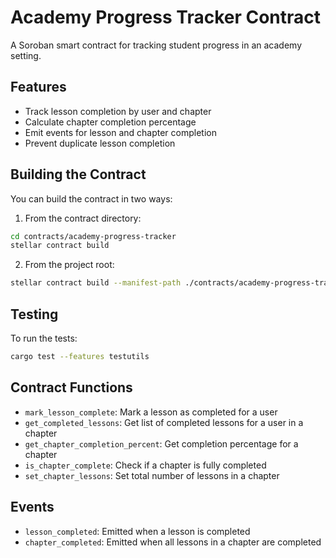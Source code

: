 # Academy Progress Tracker Contract

A Soroban smart contract for tracking student progress in an academy setting.

## Features

- Track lesson completion by user and chapter
- Calculate chapter completion percentage
- Emit events for lesson and chapter completion
- Prevent duplicate lesson completion

## Building the Contract

You can build the contract in two ways:

1. From the contract directory:
```bash
cd contracts/academy-progress-tracker
stellar contract build
```

2. From the project root:
```bash
stellar contract build --manifest-path ./contracts/academy-progress-tracker/Cargo.toml
```

## Testing

To run the tests:
```bash
cargo test --features testutils
```

## Contract Functions

- `mark_lesson_complete`: Mark a lesson as completed for a user
- `get_completed_lessons`: Get list of completed lessons for a user in a chapter
- `get_chapter_completion_percent`: Get completion percentage for a chapter
- `is_chapter_complete`: Check if a chapter is fully completed
- `set_chapter_lessons`: Set total number of lessons in a chapter

## Events

- `lesson_completed`: Emitted when a lesson is completed
- `chapter_completed`: Emitted when all lessons in a chapter are completed 